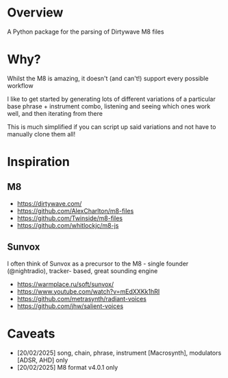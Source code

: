 # Overview

A Python package for the parsing of Dirtywave M8 files

# Why?

Whilst the M8 is amazing, it doesn't (and can't!) support every possible workflow 

I like to get started by generating lots of different variations of a particular base phrase + instrument combo, listening and seeing which ones work well, and then iterating from there

This is much simplified if you can script up said variations and not have to manually clone them all!

# Inspiration

## M8

- https://dirtywave.com/
- https://github.com/AlexCharlton/m8-files
- https://github.com/Twinside/m8-files
- https://github.com/whitlockjc/m8-js

## Sunvox

I often think of Sunvox as a precursor to the M8 - single founder (@nightradio), tracker- based, great sounding engine

- https://warmplace.ru/soft/sunvox/
- https://www.youtube.com/watch?v=mEdXXKk1hRI
- https://github.com/metrasynth/radiant-voices
- https://github.com/jhw/salient-voices

# Caveats

- [20/02/2025] song, chain, phrase, instrument [Macrosynth], modulators [ADSR, AHD] only
- [20/02/2025] M8 format v4.0.1 only
